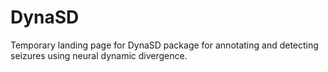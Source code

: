 # DynaSD
Temporary landing page for DynaSD package for annotating and detecting seizures using neural dynamic divergence.
